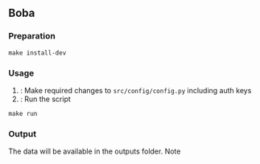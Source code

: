 ## Boba

### Preparation

```
make install-dev
```

### Usage
1) : Make required changes to `src/config/config.py` including auth keys
2) : Run the script

```
make run
```

### Output
The data will be available in the outputs folder.
Note
